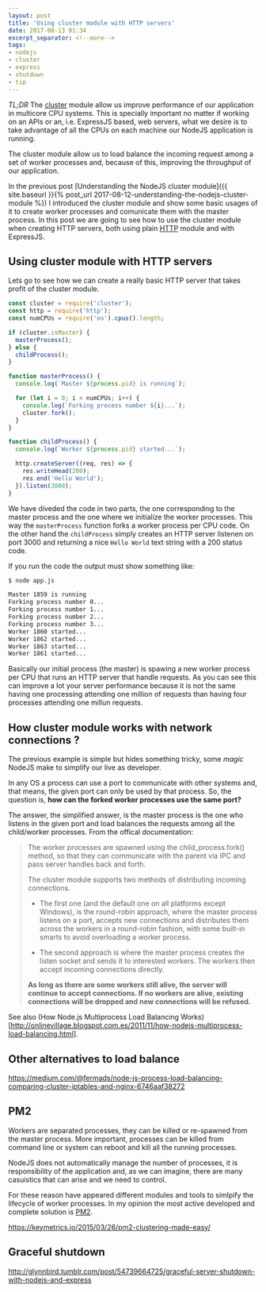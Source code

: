 ```yaml
---
layout: post
title: 'Using cluster module with HTTP servers'
date: 2017-08-13 01:34
excerpt_separator: <!--more-->
tags:
- nodejs
- cluster
- express
- shutdown
- tip
---
```


*TL;DR* The [cluster](https://nodejs.org/api/cluster.html) module allow us improve performance of our application in multicore CPU systems. This is specially important no matter if working on an APIs or an, i.e. ExpressJS based, web servers, what we desire is to take advantage of all the CPUs on each machine our NodeJS application is running.

The cluster module allow us to load balance the incoming request among a set of worker processes and, because of this, improving the throughput of our application.

In the previous post [Understanding the NodeJS cluster module]({{ site.baseurl }}{% post_url 2017-08-12-understanding-the-nodejs-cluster-module %}) I introduced the cluster module and show some basic usages of it to create worker processes and comunicate them with the master process. In this post we are going to see how to use the cluster module when creating HTTP servers, both using plain [HTTP](https://nodejs.org/api/http.html) module and with ExpressJS.

<!--more-->

## Using cluster module with HTTP servers

Lets go to see how we can create a really basic HTTP server that takes profit of the cluster module.

```javascript
const cluster = require('cluster');
const http = require('http');
const numCPUs = require('os').cpus().length;

if (cluster.isMaster) {
  masterProcess();
} else {
  childProcess();  
}

function masterProcess() {
  console.log(`Master ${process.pid} is running`);

  for (let i = 0; i < numCPUs; i++) {
    console.log(`Forking process number ${i}...`);
    cluster.fork();
  }
}

function childProcess() {
  console.log(`Worker ${process.pid} started...`);

  http.createServer((req, res) => {
    res.writeHead(200);
    res.end('Hello World');
  }).listen(3000);
}
```

We have diveded the code in two parts, the one corresponding to the master process and the one where we initialize the worker processes. This way the `masterProcess` function forks a worker process per CPU code. On the other hand the `childProcess` simply creates an HTTP server listenen on port 3000 and returning a nice `Hello World` text string with a 200 status code.

If you run the code the output must show something like:

```bash
$ node app.js

Master 1859 is running
Forking process number 0...
Forking process number 1...
Forking process number 2...
Forking process number 3...
Worker 1860 started...
Worker 1862 started...
Worker 1863 started...
Worker 1861 started...
```

Basically our initial process (the master) is spawing a new worker process per CPU that runs an HTTP server that handle requests. As you can see this can improve a lot your server performance because it is not the same having one processing attending one million of requests than having four processes attending one millun requests.

## How cluster module works with network connections ?

The previous example is simple but hides something tricky, some *magic* NodeJS make to simplify our live as developer.

In any OS a process can use a port to communicate with other systems and, that means, the given port can only be used by that process. So, the question is, **how can the forked worker processes use the same port?**

The answer, the simplified answer, is the master process is the one who listens in the given port and load balances the requests among all the child/worker processes. From the offical documentation:

> The worker processes are spawned using the child_process.fork() method, so that they can communicate with the parent via IPC and pass server handles back and forth.
>
> The cluster module supports two methods of distributing incoming connections.
>
> * The first one (and the default one on all platforms except Windows), is the round-robin approach, where the master process listens on a port, accepts new connections and distributes them across the workers in a round-robin fashion, with some built-in smarts to avoid overloading a worker process.
>
> * The second approach is where the master process creates the listen socket and sends it to interested workers. The workers then accept incoming connections directly.
>
> **As long as there are some workers still alive, the server will continue to accept connections. If no workers are alive, existing connections will be dropped and new connections will be refused.**

See also (How Node.js Multiprocess Load Balancing Works)[http://onlinevillage.blogspot.com.es/2011/11/how-nodejs-multiprocess-load-balancing.html].


## Other alternatives to load balance

https://medium.com/@fermads/node-js-process-load-balancing-comparing-cluster-iptables-and-nginx-6746aaf38272



## PM2

Workers are separated processes, they can be killed or re-spawned from the master process. More important, processes can be killed from command line or system can reboot and kill all the running processes.

NodeJS does not automatically manage the number of processes, it is responsibility of the application and, as we can imagine, there are many casuistics that can arise and we need to control.

For these reason have appeared different modules and tools to simlpify the lifecycle of worker processes. In my opinion the most active developed and complete solution is [PM2](https://github.com/Unitech/pm2).

https://keymetrics.io/2015/03/26/pm2-clustering-made-easy/

## Graceful shutdown

http://glynnbird.tumblr.com/post/54739664725/graceful-server-shutdown-with-nodejs-and-express
